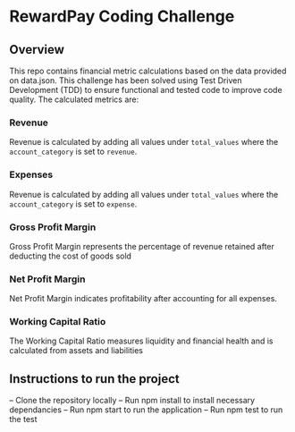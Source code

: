 # RewardPay Coding Challenge

## Overview

This repo contains financial metric calculations based on the data provided on data.json. 
This challenge has been solved using Test Driven Development (TDD) to ensure functional and tested code to improve code quality.
The calculated metrics are:

### Revenue
Revenue is calculated by adding all values under `total_values` where the `account_category` is set to `revenue`.

### Expenses
Revenue is calculated by adding all values under `total_values` where the `account_category` is set to `expense`.

### Gross Profit Margin
Gross Profit Margin represents the percentage of revenue retained after deducting the cost of goods sold 

### Net Profit Margin
Net Profit Margin indicates profitability after accounting for all expenses. 

### Working Capital Ratio
The Working Capital Ratio measures liquidity and financial health and is calculated from assets and liabilities


## Instructions to run the project
– Clone the repository locally
– Run npm install to install necessary dependancies
– Run npm start to run the application
– Run npm test to run the test 